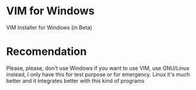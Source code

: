 # VIM for Windows
VIM Installer for Windows (in Beta)

# Recomendation
Please, please, don't use Windows if you want to use VIM, use GNU/Linux instead, I only have this for test purpose or for emergency. Linux it's much better and it integrates better with this kind of programs
